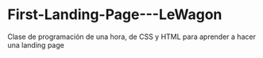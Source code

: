 # First-Landing-Page---LeWagon
Clase de programación de una hora, de CSS y HTML para aprender a hacer una landing page
